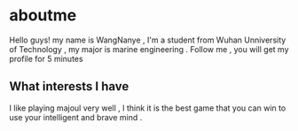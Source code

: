 # aboutme
Hello guys! my name is WangNanye , I'm a student from Wuhan Unniversity of Technology , my major is marine engineering . Follow me , you will get my profile for 5 minutes
## What interests I have
I like playing majoul very well , I think it is the best game that you can win to use your intelligent and brave mind . 
